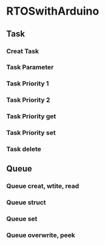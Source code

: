 # RTOSwithArduino

## Task

### Creat Task

### Task Parameter

### Task Priority 1

### Task Priority 2

### Task Priority get

### Task Priority set

### Task delete

## Queue 

### Queue creat, wtite, read

### Queue struct

### Queue set

### Queue overwrite, peek